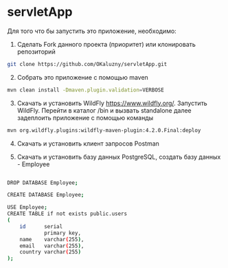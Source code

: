 # servletApp



Для того что бы запустить это приложение, необходимо:

1. Сделать Fork данного проекта (приоритет) или клонировать репозиторий

```bash
git clone https://github.com/OKaluzny/servletApp.git
```

2. Собрать это приложение с помощью maven 

```bash
mvn clean install -Dmaven.plugin.validation=VERBOSE
```
3. Скачать и установить WildFly https://www.wildfly.org/. Запустить WildFly. Перейти в каталог /bin и вызвать standalone
   далее задеплоить приложение с помощью команды

```bash
mvn org.wildfly.plugins:wildfly-maven-plugin:4.2.0.Final:deploy
```
4. Скачать и установить клиент запросов Postman
   
5. Скачать и установить базу данных PostgreSQL, создать базу данных - Employee
```bash

DROP DATABASE Employee;

CREATE DATABASE Employee;

USE Employee;
CREATE TABLE if not exists public.users
(
    id      serial 
            primary key,
    name    varchar(255),
    email   varchar(255),
    country varchar(255)
);
```
